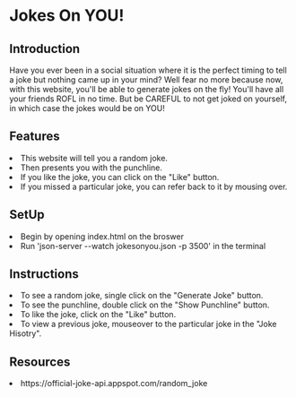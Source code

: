 # Jokes On YOU!


## Introduction

Have you ever been in a social situation where it is the perfect timing to tell a joke but nothing came up in your mind?
Well fear no more because now, with this website, you'll be able to generate jokes on the fly! You'll have all your friends
ROFL in no time. But be CAREFUL to not get joked on yourself, in which case the jokes would be on YOU!



## Features 

<li>This website will tell you a random joke.</li>
<li>Then presents you with the punchline.</li>
<li>If you like the joke, you can click on the "Like" button.</li>
<li>If you missed a particular joke, you can refer back to it by mousing over.</li>

## SetUp

<li> Begin by opening index.html on the broswer  </li>

<li> Run 'json-server --watch jokesonyou.json -p 3500' in the terminal</li>


## Instructions

<li>To see a random joke, single click on the "Generate Joke" button.</li>

<li>To see the punchline, double click on the "Show Punchline" button.</li>

<li>To like the joke, click on the "Like" button.</li>

<li>To view a previous joke, mouseover to the particular joke in the "Joke Hisotry".</li>




## Resources

<li>https://official-joke-api.appspot.com/random_joke</li>
